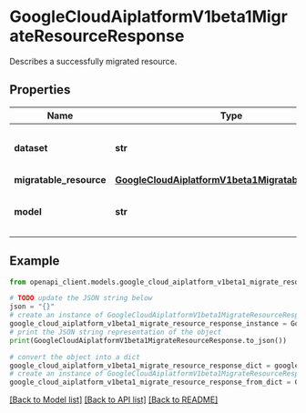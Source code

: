 # GoogleCloudAiplatformV1beta1MigrateResourceResponse

Describes a successfully migrated resource.

## Properties

Name | Type | Description | Notes
------------ | ------------- | ------------- | -------------
**dataset** | **str** | Migrated Dataset&#39;s resource name. | [optional] 
**migratable_resource** | [**GoogleCloudAiplatformV1beta1MigratableResource**](GoogleCloudAiplatformV1beta1MigratableResource.md) |  | [optional] 
**model** | **str** | Migrated Model&#39;s resource name. | [optional] 

## Example

```python
from openapi_client.models.google_cloud_aiplatform_v1beta1_migrate_resource_response import GoogleCloudAiplatformV1beta1MigrateResourceResponse

# TODO update the JSON string below
json = "{}"
# create an instance of GoogleCloudAiplatformV1beta1MigrateResourceResponse from a JSON string
google_cloud_aiplatform_v1beta1_migrate_resource_response_instance = GoogleCloudAiplatformV1beta1MigrateResourceResponse.from_json(json)
# print the JSON string representation of the object
print(GoogleCloudAiplatformV1beta1MigrateResourceResponse.to_json())

# convert the object into a dict
google_cloud_aiplatform_v1beta1_migrate_resource_response_dict = google_cloud_aiplatform_v1beta1_migrate_resource_response_instance.to_dict()
# create an instance of GoogleCloudAiplatformV1beta1MigrateResourceResponse from a dict
google_cloud_aiplatform_v1beta1_migrate_resource_response_from_dict = GoogleCloudAiplatformV1beta1MigrateResourceResponse.from_dict(google_cloud_aiplatform_v1beta1_migrate_resource_response_dict)
```
[[Back to Model list]](../README.md#documentation-for-models) [[Back to API list]](../README.md#documentation-for-api-endpoints) [[Back to README]](../README.md)


